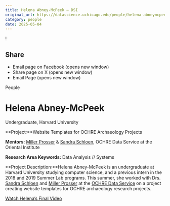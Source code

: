 ```yaml
---
title: Helena Abney-McPeek – DSI
original_url: https://datascience.uchicago.edu/people/helena-abneymcpeek2
category: people
date: 2025-05-04
---
```


<!-- Table-like structure detected -->

!

## Share

* Email page on Facebook (opens new window)
* Share page on X (opens new window)
* Email Page (opens new window)

<!-- Table-like structure detected -->

People

# Helena Abney-McPeek

Undergraduate, Harvard University

**Project:**Website Templates for OCHRE Archaeology Projects

**Mentors:** [Miller Prosser](https://oi.uchicago.edu/research/ochre/ochre-data-service-senior-staff) & [Sandra Schloen](https://oi.uchicago.edu/research/ochre/ochre-data-service-senior-staff), OCHRE Data Service at the Oriental Institute

**Research Area Keywords:** Data Analysis // Systems

**Project Description:**Helena Abney-McPeek is an undergraduate at Harvard University studying computer science, and a previous intern in the 2018 and 2019 Summer Lab programs. This summer, she worked with Drs. [Sandra Schloen](https://oi.uchicago.edu/research/ochre/ochre-data-service-senior-staff) and [Miller Prosser](https://oi.uchicago.edu/research/ochre/ochre-data-service-senior-staff) at the [OCHRE Data Service](https://oi.uchicago.edu/research/ochre-data-service) on a project creating website templates for OCHRE archaeology research projects.

[Watch Helena’s Final Video](https://www.youtube.com/watch?v=WhU9Rw5HXnM&list=PL0IrIAIuK93E7cbGQFuGn8NWltNYDwxMh&index=12)